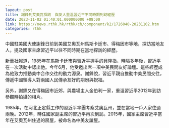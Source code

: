 ```yaml
---
layout: post
title: 謝鋒到艾奧瓦探訪　與友人重溫習近平不同時期到訪經歷
date: 2023-11-02 01:40:01.000000000 +08:00
link: https://news.rthk.hk/rthk/ch/component/k2/1726040-20231102.htm
categories: rthk
---
```


中國駐美國大使謝鋒日前到美國艾奧瓦州馬斯卡廷市、得梅因市等地，探訪當地友人，提及國家主席習近平以往不同時期在當地探訪的經歷。

新華社報道，1985年在馬斯卡廷市與習近平握手的貝隆指，時隔多年後，習近平在一次活動中認出他。今年6月，他受邀出席一項中美民間友好論壇。這些經歷成為他致力推動美中合作交往的動力源泉。謝鋒說，習近平親自推動中美民間交往，傳遞中國領導人對兩國人民傳承友好的期盼與祝福。

另外，謝鋒又在得梅因市近郊，與農場主人金伯利一家，重溫習近平2012年到訪參觀時拍攝的相片。

1985年，在河北正定縣工作的習近平率團考察艾奧瓦州，並在當地一戶人家住過兩晚。2012年，時任國家副主席的習近平再次到訪。2015年，國家主席習近平當年在艾奧瓦州住過的房屋，被命名為中美友誼屋。
